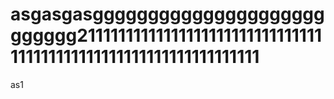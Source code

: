 # asgasgasggggggggggggggggggggggggggg21111111111111111111111111111111111111111111111111111111111111111
as1
